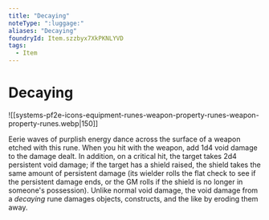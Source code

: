 ```yaml
---
title: "Decaying"
noteType: ":luggage:"
aliases: "Decaying"
foundryId: Item.szzbyx7XkPKNLYVD
tags:
  - Item
---
```


# Decaying
![[systems-pf2e-icons-equipment-runes-weapon-property-runes-weapon-property-runes.webp|150]]

Eerie waves of purplish energy dance across the surface of a weapon etched with this rune. When you hit with the weapon, add 1d4 void damage to the damage dealt. In addition, on a critical hit, the target takes 2d4 persistent void damage; if the target has a shield raised, the shield takes the same amount of persistent damage (its wielder rolls the flat check to see if the persistent damage ends, or the GM rolls if the shield is no longer in someone's possession). Unlike normal void damage, the void damage from a _decaying_ rune damages objects, constructs, and the like by eroding them away.
